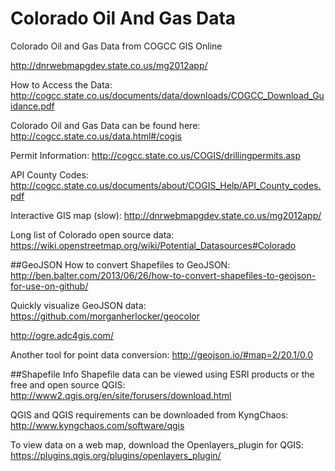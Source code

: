 # Colorado Oil And Gas Data
Colorado Oil and Gas Data from COGCC GIS Online

http://dnrwebmapgdev.state.co.us/mg2012app/

How to Access the Data: http://cogcc.state.co.us/documents/data/downloads/COGCC_Download_Guidance.pdf

Colorado Oil and Gas Data can be found here:  http://cogcc.state.co.us/data.html#/cogis

Permit Information: http://cogcc.state.co.us/COGIS/drillingpermits.asp

API County Codes: http://cogcc.state.co.us/documents/about/COGIS_Help/API_County_codes.pdf

Interactive GIS map (slow):  http://dnrwebmapgdev.state.co.us/mg2012app/

Long list of Colorado open source data: https://wiki.openstreetmap.org/wiki/Potential_Datasources#Colorado

##GeoJSON
How to convert Shapefiles to GeoJSON: 
http://ben.balter.com/2013/06/26/how-to-convert-shapefiles-to-geojson-for-use-on-github/

Quickly visualize GeoJSON data:  https://github.com/morganherlocker/geocolor

http://ogre.adc4gis.com/

Another tool for point data conversion: http://geojson.io/#map=2/20.1/0.0


##Shapefile Info
Shapefile data can be viewed using ESRI products or the free and open source QGIS: http://www2.qgis.org/en/site/forusers/download.html

QGIS and QGIS requirements can be downloaded from KyngChaos: http://www.kyngchaos.com/software/qgis

To view data on a web map, download the Openlayers_plugin for QGIS:
https://plugins.qgis.org/plugins/openlayers_plugin/
